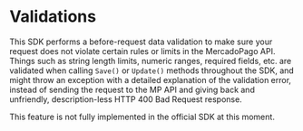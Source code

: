 # Validations

This SDK performs a before-request data validation to make sure your request does not violate certain rules or limits in the MercadoPago API. Things such as string length limits, numeric ranges, required fields, etc. are validated when calling `Save()` or `Update()` methods throughout the SDK, and might throw an exception with a detailed explanation of the validation error, instead of sending the request to the MP API and giving back and unfriendly, description-less HTTP 400 Bad Request response.

This feature is not fully implemented in the official SDK at this moment.